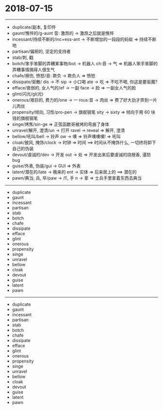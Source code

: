 # 2018-07-15

---

- duplicate/副本, 复印件
- gaunt/憔悴的/g-aunt 音: 激昂的 -> 激昂之后就是憔悴
- incessant/持续不断的/inc+ess-ant -> 不断增加的一段段的蚂蚁 => 持续不断地
- partisan/偏袒的, 坚定的支持者
- stab/刺, 戳
- botch/笨手笨脚的弄糟某事物/bot -> 机器人 ch:音 -> 气 => 机器人笨手笨脚的弄糟事情搞得人很生气
- chafe/擦伤, 愤怒/音: 欺负 -> 欺负人 => 愤怒
- dissipate/驱散/ dis -> 不 sip -> 小口喝 ate -> 吃 => 不吃不喝, 你这是要驱魔?
- efface/衰弱的, 女人气的/ef -> 一副 face -> 脸 => 一副女人气的脸
- glint/闪光/gl(光)
- onerous/艰巨的, 费力的/one -> 一 rous:音 -> 肉丝 => 费了好大劲才弄到一片儿肉丝
- propensity/倾向, 习性/pro-pen -> 旗舰钢笔 sity -> sixty => 倾向于用 60 块钱的旗舰钢笔
- singe/烤焦/sin-ge => 正弦函数哥被烤的弯曲了身体
- unravel/解开, 澄清/un -> 打开 ravel -> reveal => 解开, 澄清
- bellow/吼叫/bell -> 铃声 ow -> 噢 => 铃声噢噢噢! => 吼叫
- cloak/披风, 掩饰/clock -> 时钟 => 时间 ==> 时间从不掩饰什么, 一切终将卸下自己的伪装
- devout/虔诚的/dev -> 开发 out -> 处 => 开发出来后要虔诚的烧根香, 谨防bug
- guise/外表, 伪装/gui -> GUI => 外表
- latent/潜在的/late -> 晚来的 ent -> 实体 => 后来居上的 ==> 潜在的
- pawn/典当; 兵, 卒/paw -> 爪, 手 n -> 拿 => 士兵手里拿着东西去典当

---

- duplicate
- gaunt
- incessant
- partisan
- stab
- botch
- chafe
- dissipate
- efface
- glint
- onerous
- propensity
- singe
- unravel
- bellow
- cloak
- devout
- guise
- latent
- pawn

---

- duplicate
- gaunt
- incessant
- partisan
- stab
- botch
- chafe
- dissipate
- efface
- glint
- onerous
- propensity
- singe
- unravel
- bellow
- cloak
- devout
- guise
- latent
- pawn
